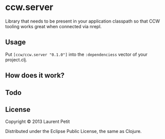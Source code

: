 # ccw.server

Library that needs to be present in your application classpath so that CCW tooling works great when connected via nrepl.

## Usage

Put `[ccw/ccw.server "0.1.0"]` into the `:dependenciess` vector of your project.clj.


## How does it work?


## Todo


## License

Copyright © 2013 Laurent Petit

Distributed under the Eclipse Public License, the same as Clojure.
